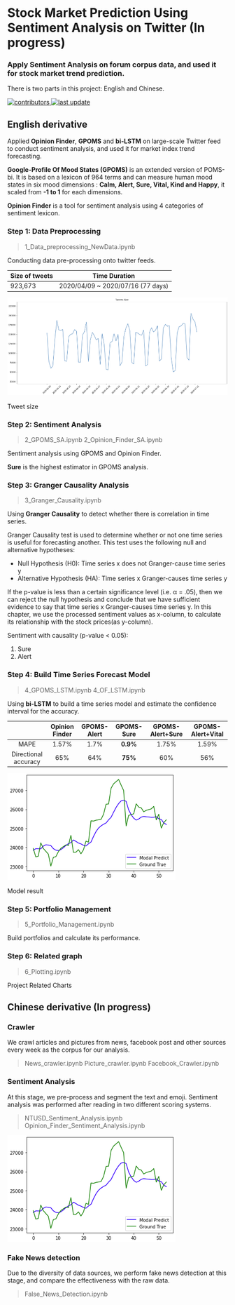 # Stock Market Prediction Using Sentiment Analysis on Twitter (In progress)
    
### Apply Sentiment Analysis on forum corpus data, and used it for stock market trend prediction.

There is two parts in this project: English and Chinese.
    



<!-- Badges -->
<p>
  <a href="">
    <img src="https://img.shields.io/badge/contributors-2-yellow" alt="contributors" />
  </a>
  <a href="">
    <img src="https://img.shields.io/badge/last%20update-November%202022-green" alt="last update" />
  </a>
</p>

## English derivative

Applied **Opinion Finder**, **GPOMS** and **bi-LSTM** on large-scale Twitter feed to conduct sentiment analysis, and used it for market index trend forecasting.

**Google-Profile Of Mood States (GPOMS)** is an extended version of POMS-bi. It is based on a lexicon of 964 terms and can measure human mood states in six mood dimensions : **Calm, Alert, Sure, Vital, Kind and Happy**, it scaled from **-1 to 1** for each dimensions.

**Opinion Finder** is a tool for sentiment analysis using 4 categories of sentiment lexicon.

### Step 1: Data Preprocessing

> 1_Data_preprocessing_NewData.ipynb

Conducting data pre-processing onto twitter feeds.

Size of tweets | Time Duration 
--- | --- 
923,673 | 2020/04/09 ~ 2020/07/16 (77 days)

![alt text](https://github.com/la83la/about_emotion/blob/main/English_derivative/tweets_size.png "Tweet size")

Tweet size

### Step 2: Sentiment Analysis 

> 2_GPOMS_SA.ipynb 
> 2_Opinion_Finder_SA.ipynb

Sentiment analysis using GPOMS and Opinion Finder.

**Sure** is the highest estimator in GPOMS analysis.

### Step 3: Granger Causality Analysis

> 3_Granger_Causality.ipynb

Using **Granger Causality** to detect whether there is correlation in time series.

Granger Causality test is used to determine whether or not one time series is useful for forecasting another. This test uses the following null and alternative hypotheses:

* Null Hypothesis (H0): Time series x does not Granger-cause time series y
* Alternative Hypothesis (HA): Time series x Granger-causes time series y

If the p-value is less than a certain significance level (i.e. α = .05), then we can reject the null hypothesis and conclude that we have sufficient evidence to say that time series x Granger-causes time series y. In this chapter, we use the processed sentiment values as x-column, to calculate its relationship with the stock prices(as y-column).

Sentiment with causality (p-value < 0.05):

1. Sure
2. Alert


### Step 4: Build Time Series Forecast Model

> 4_GPOMS_LSTM.ipynb 
> 4_OF_LSTM.ipynb

Using **bi-LSTM** to build a time series model and estimate the confidence interval for the accuracy.

|                      | Opinion Finder | GPOMS-Alert | GPOMS-Sure | GPOMS-Alert+Sure | GPOMS-Alert+Vital |
|:--------------------:|:--------------:|:-----------:|:----------:|:----------------:|:-----------------:|
|         MAPE         |      1.57%     |     1.7%    |  **0.9%**  |       1.75%      |       1.59%       |
| Directional accuracy |       65%      |     64%     |   **75%**  |        60%       |        56%        |

![alt text](https://github.com/la83la/about_emotion/blob/main/English_derivative/model%20result.png "Model result")

Model result

### Step 5: Portfolio Management

> 5_Portfolio_Management.ipynb

Build portfolios and calculate its performance.

### Step 6: Related graph

> 6_Plotting.ipynb

Project Related Charts

## Chinese derivative (In progress)

### Crawler

We crawl articles and pictures from news, facebook post and other sources every week as the corpus for our analysis.
> News_crawler.ipynb 
> Picture_crawler.ipynb 
> Facebook_Crawler.ipynb

### Sentiment Analysis

At this stage, we pre-process and segment the text and emoji. 
Sentiment analysis was performed after reading in two different scoring systems.
> NTUSD_Sentiment_Analysis.ipynb
> Opinion_Finder_Sentiment_Analysis.ipynb

![alt text](https://github.com/la83la/about_emotion/blob/main/English_derivative/model%20result.png "Analysis result")

### Fake News detection

Due to the diversity of data sources, we perform fake news detection at this stage, and compare the effectiveness with the raw data.
> False_News_Detection.ipynb









